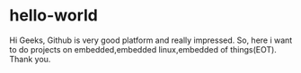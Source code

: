 # hello-world

Hi Geeks,
Github is very good platform and really impressed. So, here i want to do projects on embedded,embedded linux,embedded of things(EOT).
Thank you.
